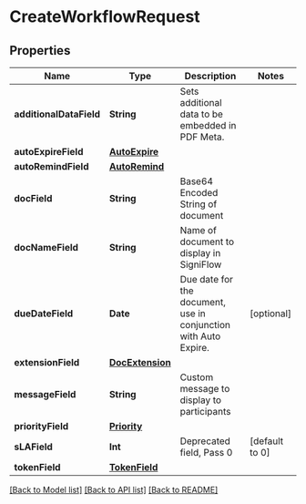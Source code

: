 # CreateWorkflowRequest

## Properties
Name | Type | Description | Notes
------------ | ------------- | ------------- | -------------
**additionalDataField** | **String** | Sets additional data to be embedded in PDF Meta. | 
**autoExpireField** | [**AutoExpire**](AutoExpire.md) |  | 
**autoRemindField** | [**AutoRemind**](AutoRemind.md) |  | 
**docField** | **String** | Base64 Encoded String of document | 
**docNameField** | **String** | Name of document to display in SigniFlow | 
**dueDateField** | **Date** | Due date for the document, use in conjunction with Auto Expire. | [optional] 
**extensionField** | [**DocExtension**](DocExtension.md) |  | 
**messageField** | **String** | Custom message to display to participants | 
**priorityField** | [**Priority**](Priority.md) |  | 
**sLAField** | **Int** | Deprecated field, Pass 0 | [default to 0]
**tokenField** | [**TokenField**](TokenField.md) |  | 

[[Back to Model list]](../README.md#documentation-for-models) [[Back to API list]](../README.md#documentation-for-api-endpoints) [[Back to README]](../README.md)


